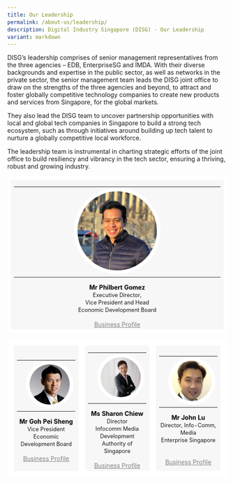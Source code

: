 ```yaml
---
title: Our Leadership
permalink: /about-us/leadership/
description: Digital Industry Singapore (DISG) - Our Leadership
variant: markdown
---
```

DISG’s leadership comprises of senior management representatives from the three agencies – EDB, EnterpriseSG and IMDA. With their diverse backgrounds and expertise in the public sector, as well as networks in the private sector, the senior management team leads the DISG joint office to draw on the strengths of the three agencies and beyond, to attract and foster globally competitive technology companies to create new products and services from Singapore, for the global markets.<br>

They also lead the DISG team to uncover partnership opportunities with local and global tech companies in Singapore to build a strong tech ecosystem, such as through initiatives around building up tech talent to nurture a globally competitive local workforce.<br>

The leadership team is instrumental in charting strategic efforts of the joint office to build resiliency and vibrancy in the tech sector, ensuring a thriving, robust and growing industry.

<table>
	<tbody><tr>
		<td style="background:#F7F7F7; border: 8px solid white; width:33%; text-align: center;">	
			<a style="text-decoration: none; color:black;" target="_blank" href="https://www.linkedin.com/in/philbert-gomez-55426027/">	
			<table>
				<tbody><tr>
					<td></td>
					<td><img style="border-radius:50%; max-width:42%; border:8px solid white;" src="/images/DISG%20Pictures/philbert_gomez.jpg"></td>
					<td></td>
				</tr>
			</tbody></table>
			<b>Mr Philbert Gomez</b></a>
			<br><span style="font-size:0.9em;">Executive Director,<br>Vice President and Head</span>
			<br><span style="font-size:0.9em;">Economic Development Board</span>
     <br><br><a style="color: grey;" target="_blank" href="/files/Business_Profile_Mr_Philbert_Gomez.pdf">Business Profile</a><br>
		</td>
</tr></tbody></table>
<table>
	<tbody><tr>
		<td style="background:#F7F7F7; border: 15px solid white; width:33%; text-align: center;">	
			<a style="text-decoration: none; color:black;" target="_blank" href="https://www.linkedin.com/in/pei-sheng-goh-472342137/">	
			<table>
				<tbody><tr>
					<td></td>
					<td><img style="border-radius:50%; border:8px solid white;" src="/images/DISG%20Pictures/pei_sheng.jpg"></td>
					<td></td>
				</tr>
			</tbody></table>
			<b>Mr Goh Pei Sheng</b></a>
			<br><span style="font-size:0.9em;">Vice President</span>
			<br><span style="font-size:0.9em;">Economic Development Board</span>
			<br><br><a style="color: grey;" target="_blank" href="/files/Business_Profile_Mr_Goh_Pei_Sheng.pdf">Business Profile</a><br>
		</td>
		<td style="background:#F7F7F7; border: 15px solid white; width:33%; text-align: center;">	
			<a style="text-decoration: none; color:black;" target="_blank" href="https://www.linkedin.com/in/sharon-chiew-9409b078/">	
			<table>
				<tbody><tr>
					<td></td>
					<td><img style="border-radius:50%; border:8px solid white;" src="/images/DISG%20Pictures/sharon_chiew.jpg"></td>
					<td></td>
				</tr>
			</tbody></table>
			<b>Ms Sharon Chiew</b></a>
			<br><span style="font-size:0.9em;">Director</span>
			<br><span style="font-size:0.9em;">Infocomm Media Development Authority of Singapore</span>
			<br><br><a style="color: grey;" target="_blank" href="/files/Business_Profile_Ms_Sharon_Chiew.pdf">Business Profile</a>
		</td>
		<td style="background:#F7F7F7; border: 15px solid white; width:33%; text-align: center;">		
			<a style="text-decoration: none; color:black;" target="_blank" href="https://www.linkedin.com/in/john-lu-234b6720/">	
			<table>
				<tbody><tr>
					<td></td>
					<td><img style="border-radius:50%; border:8px solid white;" src="/images/DISG%20Pictures/john_lu.PNG"></td>
					<td></td>
				</tr>
			</tbody></table>
			<b>Mr John Lu</b></a>
			<br><span style="font-size:0.9em;">Director, Info-Comm, Media</span>
			<br><span style="font-size:0.9em;">Enterprise Singapore</span>
<br><br><br><a style="color: grey;" target="_blank" href="/files/Business_Profile_Mr_John_Lu.pdf">Business Profile</a><br>
		</td>
	</tr>
</tbody></table>